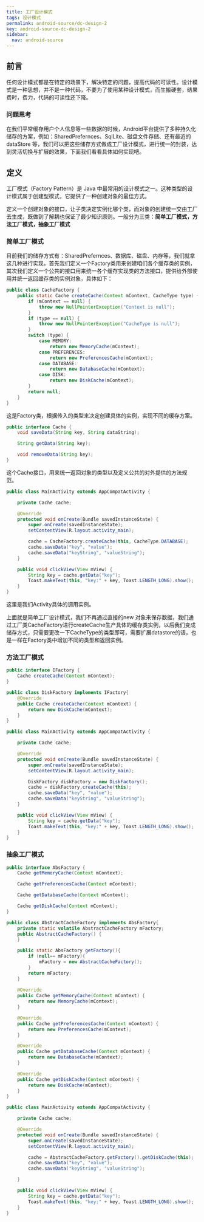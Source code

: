 ```yaml
---
title: 工厂设计模式
tags: 设计模式
permalink: android-source/dc-design-2
key: android-source-dc-design-2
sidebar:
  nav: android-source
---
```


## 前言

任何设计模式都是在特定的场景下，解决特定的问题，提高代码的可读性。设计模式是一种思想，并不是一种代码，不要为了使用某种设计模式，而生搬硬套，结果费时，费力，代码的可读性还下降。

### 问题思考

在我们平常缓存用户个人信息等一些数据的时候，Android平台提供了多种持久化储存的方案，例如：SharedPrefernces、SqlLite、磁盘文件存储、还有最近的dataStore 等，我们可以把这些储存方式做成工厂设计模式，进行统一的封装，达到灵活切换与扩展的效果，下面我们看看具体如何实现吧。

## 定义

工厂模式（Factory Pattern）是 Java 中最常用的设计模式之一。这种类型的设计模式属于创建型模式，它提供了一种创建对象的最佳方式。

定义一个创建对象的接口，让子类决定实例化哪个类，而对象的创建统一交由工厂去生成，既做到了解耦也保证了最少知识原则。一般分为三类：**简单工厂模式，方法工厂模式，抽象工厂模式**

<!--more-->

### 简单工厂模式

 目前我们的储存方式有：SharedPrefernces、数据库、磁盘、内存等，我们就拿这几种进行实现，首先我们定义一个Factory类用来创建咱们各个缓存类的实例，其次我们定义一个公共的接口用来统一各个缓存实现类的方法接口，提供给外部使用并统一返回缓存类的实例对象，具体如下：

```java
public class CacheFactory {
    public static Cache createCache(Context mContext, CacheType type) {
        if (mContext == null) {
            throw new NullPointerException("Context is null");
        }
        if (type == null) {
            throw new NullPointerException("CacheType is null");
        }
        switch (type) {
            case MEMORY:
                return new MemoryCache(mContext);
            case PREFERENCES:
                return new PreferencesCache(mContext);
            case DATABASE:
                return new DatabaseCache(mContext);
            case DISK:
                return new DiskCache(mContext);
        }
        return null;
    }
}
```

这是Factory类，根据传入的类型来决定创建具体的实例，实现不同的缓存方案。

```java
public interface Cache {
    void saveData(String key, String dataString);

    String getData(String key);

    void removeData(String key);
}
```

这个Cache接口，用来统一返回对象的类型以及定义公共的对外提供的方法规范。

```java
public class MainActivity extends AppCompatActivity {

    private Cache cache;

    @Override
    protected void onCreate(Bundle savedInstanceState) {
        super.onCreate(savedInstanceState);
        setContentView(R.layout.activity_main);

        cache = CacheFactory.createCache(this, CacheType.DATABASE);
        cache.saveData("key", "value");
        cache.saveData("keyString", "valueString");
    }

    public void clickView(View mView) {
        String key = cache.getData("key");
        Toast.makeText(this, "key:" + key, Toast.LENGTH_LONG).show();
    }
}
```

这里是我们Activity具体的调用实例。

上面就是简单工厂设计模式，我们不再通过直接的new 对象来保存数据，我们通过工厂类CacheFactory进行createCache生产具体的缓存类实例，以后我们变成储存方式，只需要更改一下CacheType的类型即可，需要扩展datastore的话，也是一样在Factory类中增加不同的类型和返回实例。



### 方法工厂模式



```java
public interface IFactory {
    Cache createCache(Context mContext);
}
```



```java
public class DiskFactory implements IFactory{
    @Override
    public Cache createCache(Context mContext) {
        return new DiskCache(mContext);
    }
}
```



```java
public class MainActivity extends AppCompatActivity {

    private Cache cache;

    @Override
    protected void onCreate(Bundle savedInstanceState) {
        super.onCreate(savedInstanceState);
        setContentView(R.layout.activity_main);

        DiskFactory diskFactory = new DiskFactory();
        cache = diskFactory.createCache(this);
        cache.saveData("key", "value");
        cache.saveData("keyString", "valueString");
    }

    public void clickView(View mView) {
        String key = cache.getData("key");
        Toast.makeText(this, "key:" + key, Toast.LENGTH_LONG).show();
    }
}
```



### 抽象工厂模式



```java
public interface AbsFactory {
    Cache getMemoryCache(Context mContext);

    Cache getPreferencesCache(Context mContext);

    Cache getDatabaseCache(Context mContext);

    Cache getDiskCache(Context mContext);
}
```



```java
public class AbstractCacheFactory implements AbsFactory{
    private static volatile AbstractCacheFactory mFactory;
    public AbstractCacheFactory() {
    }

    public static AbsFactory getFactory(){
        if (null== mFactory){
            mFactory = new AbstractCacheFactory();
        }
        return mFactory;
    }
    
    @Override
    public Cache getMemoryCache(Context mContext) {
        return new MemoryCache(mContext);
    }

    @Override
    public Cache getPreferencesCache(Context mContext) {
        return new PreferencesCache(mContext);
    }

    @Override
    public Cache getDatabaseCache(Context mContext) {
        return new DatabaseCache(mContext);
    }

    @Override
    public Cache getDiskCache(Context mContext) {
        return new DiskCache(mContext);
    }
}
```



```java
public class MainActivity extends AppCompatActivity {

    private Cache cache;

    @Override
    protected void onCreate(Bundle savedInstanceState) {
        super.onCreate(savedInstanceState);
        setContentView(R.layout.activity_main);

        cache = AbstractCacheFactory.getFactory().getDiskCache(this);
        cache.saveData("key", "value");
        cache.saveData("keyString", "valueString");

    }

    public void clickView(View mView) {
        String key = cache.getData("key");
        Toast.makeText(this, "key:" + key, Toast.LENGTH_LONG).show();
    }
}
```

